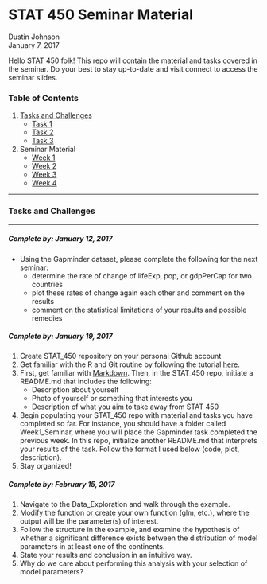 # STAT 450 Seminar Material
Dustin Johnson  
January 7, 2017  

Hello STAT 450 folk! This repo will contain the material and tasks covered in the seminar. Do your best to stay up-to-date and visit connect to access the seminar slides.

### Table of Contents
1. [Tasks and Challenges](#tasks)
	* [Task 1](#jan12)
	* [Task 2](#jan19)
	* [Task 3](#feb15)
2. Seminar Material
	* [Week 1](https://github.com/Dustin21/UBC_STAT_450/tree/master/Introduction)
	* [Week 2](https://github.com/Dustin21/UBC_STAT_450/tree/master/Data_Wrangling)
	* [Week 3](https://github.com/Dustin21/UBC_STAT_450/tree/master/Visualization)
	* [Week 4](https://github.com/Dustin21/UBC_STAT_450/tree/master/Data_Exploration)


---


### Tasks and Challenges <a name="tasks"></a>

---

##### Complete by: January 12, 2017 <a name="jan12"></a>

* Using the Gapminder dataset, please complete the following for the next seminar:
	* determine the rate of change of lifeExp, pop, or gdpPerCap for two countries
	* plot these rates of change again each other and comment on the results
	* comment on the statistical limitations of your results and possible remedies
	
##### Complete by: January 19, 2017 <a name="jan19"></a>
1. Create STAT_450 repository on your personal Github account
2. Get familiar with the R and Git routine by following the tutorial [here](https://www.r-bloggers.com/rstudio-and-github/).
3. First, get familiar with [Markdown](http://www.markdowntutorial.com/). Then, in the STAT_450 repo, initiate a README.md that includes the following:
	* Description about yourself
	* Photo of yourself or something that interests you
	* Description of what you aim to take away from STAT 450
4. Begin populating your STAT_450 repo with material and tasks you have completed so far. For instance, you should have a folder called Week1_Seminar, where you will place the Gapminder task completed the previous week. In this repo, initialize another README.md that interprets your results of the task. Follow the format I used below (code, plot, description).
5. Stay organized!

##### Complete by: February 15, 2017 <a name="feb15"></a>
1. Navigate to the Data_Exploration and walk through the example.
2. Modify the function or create your own function (glm, etc.), where the output will be the parameter(s) of interest.
3. Follow the structure in the example, and examine the hypothesis of whether a significant difference exists between the distribution of model parameters in at least one of the continents.
4. State your results and conclusion in an intuitive way.
5. Why do we care about performing this analysis with your selection of model parameters?
